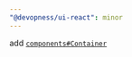 ```yaml
---
"@devopness/ui-react": minor
---
```


add [`components#Container`](./src/components/Form/Container/Container.tsx)
